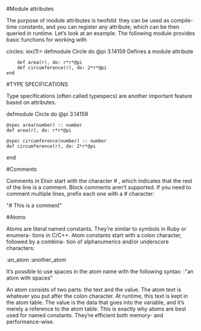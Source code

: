 #Module attributes

The purpose of module attributes is twofold: they can be used as compile-time constants, and you can register any attribute, which can be then queried in runtime. Let’s look at an example. The following module provides basic functions for working with

circles:
	iex(1)> defmodule Circle do
		@pi 3.14159			Defines a module attribute
		
		def area(r), do: r*r*@pi
		def circumference(r), do: 2*r*@pi
	end


#TYPE SPECIFICATIONS

Type specifications (often called typespecs) are another important feature based on attributes.

defmodule Circle do
	@pi 3.14159
	
	@spec area(number) :: number
	def area(r), do: r*r*@pi
	
	@spec circumference(number) :: number
	def circumference(r), do: 2*r*@pi
end

#Comments

Comments in Elixir start with the character # , which indicates that the rest of the line
is a comment. Block comments aren’t supported. If you need to comment multiple
lines, prefix each one with a # character:

"# This is a comment"

#Atoms

Atoms are literal named constants. They’re similar to symbols in Ruby or enumera-
tions in C/C++. Atom constants start with a colon character, followed by a combina-
tion of alphanumerics and/or underscore characters:

:an_atom
:another_atom

It’s possible to use spaces in the atom name with the following syntax:
:"an atom with spaces"

An atom consists of two parts: the text and the value. The atom text is whatever you put after the colon character. At runtime, this text is kept in the atom table. The value is the data that goes into the variable, and it’s merely a reference to the atom table. This is exactly why atoms are best used for named constants. They’re efficient both memory- and performance-wise.